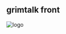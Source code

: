 ## grimtalk front
![logo](https://github.com/user-attachments/assets/af7860e3-f960-4e4d-b7d2-b4b5c0ff5043)
